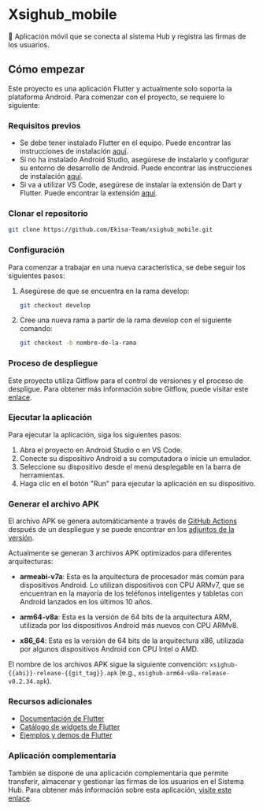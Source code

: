 # Xsighub_mobile

📱 Aplicación móvil que se conecta al sistema Hub y registra las firmas de los usuarios.

## Cómo empezar

Este proyecto es una aplicación Flutter y actualmente solo soporta la plataforma Android. Para comenzar con el proyecto, se requiere lo siguiente:

### Requisitos previos

- Se debe tener instalado Flutter en el equipo. Puede encontrar las instrucciones de instalación [aquí](https://flutter.dev/docs/get-started/install).
- Si no ha instalado Android Studio, asegúrese de instalarlo y configurar su entorno de desarrollo de Android. Puede encontrar las instrucciones de instalación [aquí](https://developer.android.com/studio/install).
- Si va a utilizar VS Code, asegúrese de instalar la extensión de Dart y Flutter. Puede encontrar la extensión [aquí](https://marketplace.visualstudio.com/items?itemName=Dart-Code.flutter).

### Clonar el repositorio

```sh
git clone https://github.com/Ekisa-Team/xsighub_mobile.git
```

### Configuración

Para comenzar a trabajar en una nueva característica, se debe seguir los siguientes pasos:

1. Asegúrese de que se encuentra en la rama develop:

   ```sh
   git checkout develop
   ```

2. Cree una nueva rama a partir de la rama develop con el siguiente comando:

   ```sh
   git checkout -b nombre-de-la-rama
   ```

### Proceso de despliegue

Este proyecto utiliza Gitflow para el control de versiones y el proceso de despligue. Para obtener más información sobre Gitflow, puede visitar este [enlace](https://www.atlassian.com/git/tutorials/comparing-workflows/gitflow-workflow).

### Ejecutar la aplicación

Para ejecutar la aplicación, siga los siguientes pasos:

1. Abra el proyecto en Android Studio o en VS Code.
2. Conecte su dispositivo Android a su computadora o inicie un emulador.
3. Seleccione su dispositivo desde el menú desplegable en la barra de herramientas.
4. Haga clic en el botón "Run" para ejecutar la aplicación en su dispositivo.

### Generar el archivo APK

El archivo APK se genera automáticamente a través de [GitHub Actions](https://github.com/features/actions) después de un despliegue y se puede encontrar en los [adjuntos de la versión](https://github.com/Ekisa-Team/xsighub_mobile/releases).

Actualmente se generan 3 archivos APK optimizados para diferentes arquitecturas:

- **armeabi-v7a**: Esta es la arquitectura de procesador más común para dispositivos Android. Lo utilizan dispositivos con CPU ARMv7, que se encuentran en la mayoría de los teléfonos inteligentes y tabletas con Android lanzados en los últimos 10 años.

- **arm64-v8a**: Esta es la versión de 64 bits de la arquitectura ARM, utilizada por los dispositivos Android más nuevos con CPU ARMv8.

- **x86_64**: Esta es la versión de 64 bits de la arquitectura x86, utilizada por algunos dispositivos Android con CPU Intel o AMD.

El nombre de los archivos APK sigue la siguiente convención: `xsighub-{{abi}}-release-{{git_tag}}.apk` (e.g., `xsighub-arm64-v8a-release-v0.2.34.apk`).

### Recursos adicionales

- [Documentación de Flutter](https://flutter.dev/docs)
- [Catálogo de widgets de Flutter](https://flutter.dev/docs/development/ui/widgets)
- [Ejemplos y demos de Flutter](https://flutter.dev/docs/cookbook)

### Aplicación complementaria

También se dispone de una aplicación complementaria que permite transferir, almacenar y gestionar las firmas de los usuarios en el Sistema Hub. Para obtener más información sobre esta aplicación, [visite este enlace](https://github.com/Ekisa-Team/xsighub).
